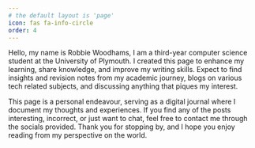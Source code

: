 ```yaml
---
# the default layout is 'page'
icon: fas fa-info-circle
order: 4
---
```


Hello, my name is Robbie Woodhams, I am a third-year computer science student at the University of Plymouth. I created this page to enhance my learning, share knowledge, and improve my writing skills. Expect to find insights and revision notes from my academic journey, blogs on various tech related subjects, and discussing anything that piques my interest.

This page is a personal endeavour, serving as a digital journal where I document my thoughts and experiences. If you find any of the posts interesting, incorrect, or just want to chat, feel free to contact me through the socials provided. Thank you for stopping by, and I hope you enjoy reading from my perspective on the world.


